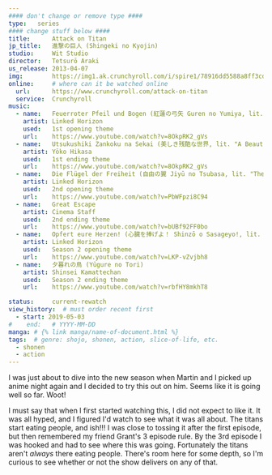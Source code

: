 ```yaml
---
#### don't change or remove type ####
type:   series
#### change stuff below ####
title:      Attack on Titan
jp_title:   進撃の巨人 (Shingeki no Kyojin)
studio:     Wit Studio
director:   Tetsurō Araki 
us_release: 2013-04-07 
img:        https://img1.ak.crunchyroll.com/i/spire1/78916dd5588a8ff3cd244e5deca7aa781532559376_full.jpg 
online:     # where can it be watched online
  url:      https://www.crunchyroll.com/attack-on-titan
  service:  Crunchyroll
music:
  - name:   Feuerroter Pfeil und Bogen (紅蓮の弓矢 Guren no Yumiya, lit. "Crimson Bow and Arrow")
    artist: Linked Horizon
    used:   1st opening theme
    url:    https://www.youtube.com/watch?v=8OkpRK2_gVs
  - name:   Utsukushiki Zankoku na Sekai (美しき残酷な世界, lit. "A Beautiful Cruel World")
    artist: Yōko Hikasa
    used:   1st ending theme
    url:    https://www.youtube.com/watch?v=8OkpRK2_gVs
  - name:   Die Flügel der Freiheit (自由の翼 Jiyū no Tsubasa, lit. "The Wings of Freedom")
    artist: Linked Horizon
    used:   2nd opening theme
    url:    https://www.youtube.com/watch?v=PbWFpzi8C94
  - name:   Great Escape
    artist: Cinema Staff
    used:   2nd ending theme
    url:    https://www.youtube.com/watch?v=bUBf92FF0bo
  - name:   Opfert eure Herzen! (心臓を捧げよ！ Shinzō o Sasageyo!, lit. "Dedicate Your Hearts!")
    artist: Linked Horizon
    used:   Season 2 opening theme
    url:    https://www.youtube.com/watch?v=LKP-vZvjbh8
  - name:   夕暮れの鳥 (Yūgure no Tori)
    artist: Shinsei Kamattechan
    used:   Season 2 ending theme
    url:    https://www.youtube.com/watch?v=rbfHY8mkhT8

status:     current-rewatch
view_history:  # must order recent first
  - start: 2019-05-03 
#    end:   # YYYY-MM-DD
manga: # {% link manga/name-of-document.html %}
tags:  # genre: shojo, shonen, action, slice-of-life, etc.
  - shonen
  - action
---
```


I was just about to dive into the new season when Martin and I picked up anime night again and I decided to try this out on him. Seems like it is going well so far. Woot! 

I must say that when I first started watching this, I did not expect to like it. It was all hyped, and I figured I'd watch to see what it was all about. The titans start eating people, and ish!!! I was close to tossing it after the first episode, but then remembered my friend Grant's 3 episode rule. By the 3rd episode I was hooked and had to see where this was going. Fortunately the titans aren't *always* there eating people. There's room here for some depth, so I'm curious to see whether or not the show delivers on any of that. 